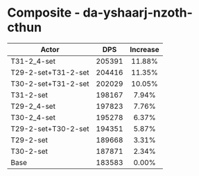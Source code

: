 # Composite - da-yshaarj-nzoth-cthun
| Actor | DPS | Increase |
|---|:---:|:---:|
|T31-2_4-set|205391|11.88%|
|T29-2-set+T31-2-set|204416|11.35%|
|T30-2-set+T31-2-set|202029|10.05%|
|T31-2-set|198167|7.94%|
|T29-2_4-set|197823|7.76%|
|T30-2_4-set|195278|6.37%|
|T29-2-set+T30-2-set|194351|5.87%|
|T29-2-set|189668|3.31%|
|T30-2-set|187871|2.34%|
|Base|183583|0.00%|
